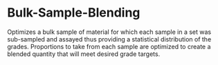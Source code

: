 # Bulk-Sample-Blending
Optimizes a bulk sample of material for which each sample in a set was sub-sampled and assayed thus providing a statistical distribution of the grades. Proportions to take from each sample are optimized to create a blended quantity that will meet desired grade targets.
